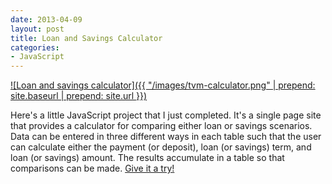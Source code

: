 ```yaml
---
date: 2013-04-09
layout: post
title: Loan and Savings Calculator
categories:
- JavaScript
---
```


[![Loan and savings calculator]({{ "/images/tvm-calculator.png" | prepend: site.baseurl | prepend: site.url }})](http://janmilosh.com/time-value-of-money)

Here's a little JavaScript project that I just completed. It's a single page site that provides a calculator for comparing either loan or savings scenarios. Data can be entered in three different ways in each table such that the user can calculate either the payment (or deposit), loan (or savings) term, and loan (or savings) amount. The results accumulate in a table so that comparisons can be made. [Give it a try!](http://janmilosh.com/time-value-of-money)

